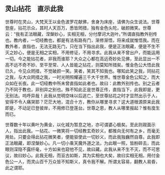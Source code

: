 ##  灵山拈花　直示此我

世尊时在灵山，大梵天王以金色波罗花献佛，舍身为床座，请佛为众生说法。世尊登座，拈花示众，其时人天百万，悉皆罔措，独有金色头陀，破颜微笑。世尊云：“我有正法眼藏，涅槃妙心，实相无相，分付摩诃大迦叶。”所谓直指教外别传也。教内者，一切经教也，都是有法有路有门，渐修渐悟，将来成就惟悟我。而在教外者，直指也，无法无路无门，只在当下指出此我，便是正法眼藏，便是不生不灭之妙心，便是无相之实相，不用修证，不用寻求。此我从来不曾出户，而能运用一切。今之能拈花者，非我而谁耶？大众之心都在高远奇妙处见佛，至此显出一不高不远不奇不妙、至平至常、人人皆能之拈花，则莫知所措矣。惟金色公大悟此我已久，今见众罔措，不觉破颜一笑。笑者，笑其不知我也。哪知此笑之我，同拈花之我，与大众罔措之我，一时光明照耀遍三千大千世界。惟世尊金色公知之，而大众如在长夜。此一切经教中所未曾直指如此者也。故曰：此教外别传也。别之云者乃不同于教也，非别异之别也。殊不知此正是世尊正传，直指当下，此我即是，更无别法。呜呼异哉！此我从觉明空味以后逃亡，至世尊拈花之时才显然出示于人，安得不令人痛哭耶？茫茫大地，混合十方，教你从哪里寻求？这大道根源原来此我即是，不动足已登彼岸，不用修已登莲台。世尊之恩，教人从哪里报起？惟有度生而已。

世尊数十年以黄叶为黄金，以化城为暂息之地，亦可谓婆心极矣。至此则觌面示人，指出此我。一拈花、一微笑将一切经教玄奇妙义，都推向无何有之乡，而毫无用处。只要会得此拈花微笑者，便能驱使此一切妙义，而此我独巍然自尊。此我即正法眼藏，即涅槃妙心。凡一切小乘天魔外道之法，为此眼一照，皆粉碎去，而此眼则深隐不露纤毫，十方如来也窥他不见，故曰藏。此我从来不生不灭，而不可思议，故曰妙心。此我无相，而亘古如斯，其为实相也大矣，故曰实相无相。用付金色公一人，而灵山百千万众皆不知斯义，真令我不解。所谓太容易，翻教人易昏，此之谓耶。
